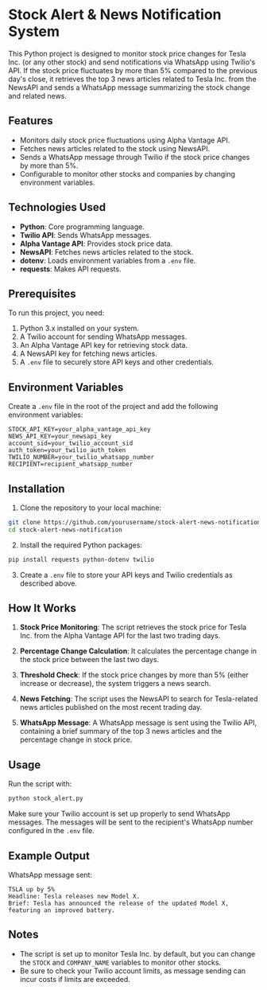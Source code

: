 # Stock Alert & News Notification System

This Python project is designed to monitor stock price changes for Tesla Inc. (or any other stock) and send notifications via WhatsApp using Twilio's API. If the stock price fluctuates by more than 5% compared to the previous day's close, it retrieves the top 3 news articles related to Tesla Inc. from the NewsAPI and sends a WhatsApp message summarizing the stock change and related news.

## Features

- Monitors daily stock price fluctuations using Alpha Vantage API.
- Fetches news articles related to the stock using NewsAPI.
- Sends a WhatsApp message through Twilio if the stock price changes by more than 5%.
- Configurable to monitor other stocks and companies by changing environment variables.

## Technologies Used

- **Python**: Core programming language.
- **Twilio API**: Sends WhatsApp messages.
- **Alpha Vantage API**: Provides stock price data.
- **NewsAPI**: Fetches news articles related to the stock.
- **dotenv**: Loads environment variables from a `.env` file.
- **requests**: Makes API requests.

## Prerequisites

To run this project, you need:

1. Python 3.x installed on your system.
2. A Twilio account for sending WhatsApp messages.
3. An Alpha Vantage API key for retrieving stock data.
4. A NewsAPI key for fetching news articles.
5. A `.env` file to securely store API keys and other credentials.

## Environment Variables

Create a `.env` file in the root of the project and add the following environment variables:

```plaintext
STOCK_API_KEY=your_alpha_vantage_api_key
NEWS_API_KEY=your_newsapi_key
account_sid=your_twilio_account_sid
auth_token=your_twilio_auth_token
TWILIO_NUMBER=your_twilio_whatsapp_number
RECIPIENT=recipient_whatsapp_number
```

## Installation

1. Clone the repository to your local machine:

```bash
git clone https://github.com/yourusername/stock-alert-news-notification.git
cd stock-alert-news-notification
```

2. Install the required Python packages:

```bash
pip install requests python-dotenv twilio
```

3. Create a `.env` file to store your API keys and Twilio credentials as described above.

## How It Works

1. **Stock Price Monitoring**: The script retrieves the stock price for Tesla Inc. from the Alpha Vantage API for the last two trading days.
   
2. **Percentage Change Calculation**: It calculates the percentage change in the stock price between the last two days.

3. **Threshold Check**: If the stock price changes by more than 5% (either increase or decrease), the system triggers a news search.

4. **News Fetching**: The script uses the NewsAPI to search for Tesla-related news articles published on the most recent trading day.

5. **WhatsApp Message**: A WhatsApp message is sent using the Twilio API, containing a brief summary of the top 3 news articles and the percentage change in stock price.

## Usage

Run the script with:

```bash
python stock_alert.py
```

Make sure your Twilio account is set up properly to send WhatsApp messages. The messages will be sent to the recipient's WhatsApp number configured in the `.env` file.

## Example Output

WhatsApp message sent:

```
TSLA up by 5%
Headline: Tesla releases new Model X. 
Brief: Tesla has announced the release of the updated Model X, featuring an improved battery.
```

## Notes

- The script is set up to monitor Tesla Inc. by default, but you can change the `STOCK` and `COMPANY_NAME` variables to monitor other stocks.
- Be sure to check your Twilio account limits, as message sending can incur costs if limits are exceeded.

